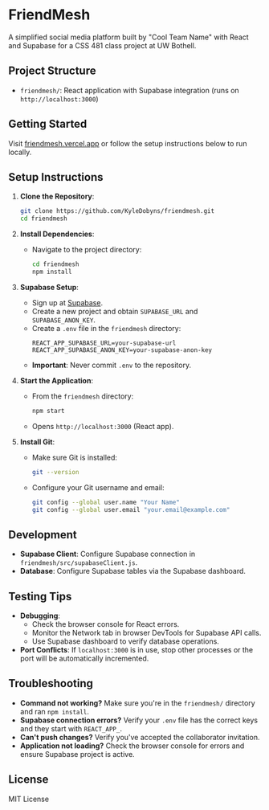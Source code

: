 # FriendMesh

A simplified social media platform built by "Cool Team Name" with React and Supabase for a CSS 481 class project at UW Bothell.

## Project Structure
- `friendmesh/`: React application with Supabase integration (runs on `http://localhost:3000`)

## Getting Started
Visit [friendmesh.vercel.app](https://friendmesh.vercel.app) or follow the setup instructions below to run locally.

## Setup Instructions
1. **Clone the Repository**:
   ```bash
   git clone https://github.com/KyleDobyns/friendmesh.git
   cd friendmesh
   ```

2. **Install Dependencies**:
   - Navigate to the project directory:
     ```bash
     cd friendmesh
     npm install
     ```

3. **Supabase Setup**:
   - Sign up at [Supabase](https://supabase.com).
   - Create a new project and obtain `SUPABASE_URL` and `SUPABASE_ANON_KEY`.
   - Create a `.env` file in the `friendmesh` directory:
     ```
     REACT_APP_SUPABASE_URL=your-supabase-url
     REACT_APP_SUPABASE_ANON_KEY=your-supabase-anon-key
     ```
   - **Important**: Never commit `.env` to the repository.

4. **Start the Application**:
   - From the `friendmesh` directory:
     ```bash
     npm start
     ```
   - Opens `http://localhost:3000` (React app).

5. **Install Git**:
   - Make sure Git is installed:
     ```bash
     git --version
     ```
   - Configure your Git username and email:
     ```bash
     git config --global user.name "Your Name"
     git config --global user.email "your.email@example.com"
     ```

## Development
- **Supabase Client**: Configure Supabase connection in `friendmesh/src/supabaseClient.js`.
- **Database**: Configure Supabase tables via the Supabase dashboard.

## Testing Tips
- **Debugging**:
  - Check the browser console for React errors.
  - Monitor the Network tab in browser DevTools for Supabase API calls.
  - Use Supabase dashboard to verify database operations.
- **Port Conflicts**: If `localhost:3000` is in use, stop other processes or the port will be automatically incremented.

## Troubleshooting
- **Command not working?** Make sure you're in the `friendmesh/` directory and ran `npm install`.
- **Supabase connection errors?** Verify your `.env` file has the correct keys and they start with `REACT_APP_`.
- **Can't push changes?** Verify you've accepted the collaborator invitation.
- **Application not loading?** Check the browser console for errors and ensure Supabase project is active.

## License
MIT License